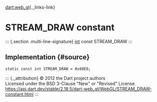 [dart:web\_gl](../../dart-web_gl/dart-web_gl-library){._links-link}

STREAM\_DRAW constant
=====================

::: {.section .multi-line-signature}
[int](../../dart-core/int-class) const STREAM\_DRAW
:::

Implementation {#source}
--------------

``` {.language-dart data-language="dart"}
static const int STREAM_DRAW = 0x88E0;
```

::: {._attribution}
© 2012 the Dart project authors\
Licensed under the BSD 3-Clause \"New\" or \"Revised\" License.\
<https://api.dart.dev/stable/2.18.5/dart-web_gl/WebGL/STREAM_DRAW-constant.html>
:::
